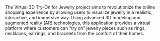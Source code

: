 The Virtual 3D Try-On for Jewelry project aims to revolutionize the online shopping experience by allowing users to visualize jewelry in a realistic, interactive, and immersive way. Using advanced 3D modeling and augmented reality (AR) technologies, this application provides a virtual platform where customers can "try on" jewelry pieces such as rings, necklaces, earrings, and bracelets from the comfort of their homes.


